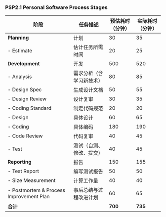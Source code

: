 ### PSP2.1 Personal Software Process Stages  

| **阶段**          | **任务描述**                          | **预估耗时（分钟）** | **实际耗时（分钟）** |
|-------------------|---------------------------------------|----------------------|----------------------|
| **Planning**      | 计划                                  | 30                   | 35                   |
| - Estimate        | 估计任务所需时间                      | 20                   | 25                   |
| **Development**   | 开发                                  | 500                  | 520                  |
| - Analysis        | 需求分析（含学习新技术）              | 80                   | 85                   |
| - Design Spec     | 生成设计文档                          | 50                   | 55                   |
| - Design Review   | 设计复审                              | 30                   | 35                   |
| - Coding Standard | 制定代码规范                          | 20                   | 20                   |
| - Design          | 具体设计                              | 60                   | 65                   |
| - Coding          | 具体编码                              | 180                  | 190                  |
| - Code Review     | 代码复审                              | 40                   | 45                   |
| - Test            | 测试（自测、修改、提交）              | 40                   | 45                   |
| **Reporting**     | 报告                                  | 150                  | 155                  |
| - Test Report     | 编写测试报告                          | 50                   | 50                   |
| - Size Measurement| 计算工作量                            | 40                   | 40                   |
| - Postmortem & Process Improvement Plan | 事后总结与过程改进计划 | 60                   | 65                   |
| **合计**          |                                       | **700**              | **735**              |
